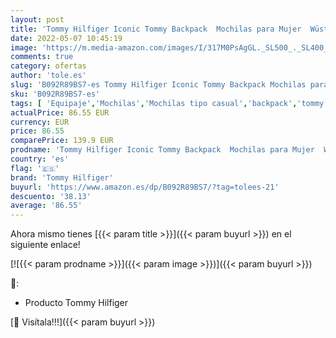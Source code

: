 ```yaml
---
layout: post
title: 'Tommy Hilfiger Iconic Tommy Backpack  Mochilas para Mujer  Wüstenhimmel  Medium'
date: 2022-05-07 10:45:19
image: 'https://m.media-amazon.com/images/I/317M0PsAgGL._SL500_._SL400_.jpg'
comments: true
category: ofertas
author: 'tole.es'
slug: 'B092R89BS7-es Tommy Hilfiger Iconic Tommy Backpack Mochilas para Mujer...'
sku: 'B092R89BS7-es'
tags: [ 'Equipaje','Mochilas','Mochilas tipo casual','backpack','tommy hilfiger','🇪🇸', ]
actualPrice: 86.55 EUR
currency: EUR
price: 86.55
comparePrice: 139.9 EUR
prodname: 'Tommy Hilfiger Iconic Tommy Backpack  Mochilas para Mujer  Wüstenhimmel  Medium'
country: 'es'
flag: '🇪🇸'
brand: 'Tommy Hilfiger'
buyurl: 'https://www.amazon.es/dp/B092R89BS7/?tag=tolees-21'
descuento: '38.13'
average: '86.55'
---
```


Ahora mismo tienes [{{< param title >}}]({{< param buyurl >}}) en el siguiente enlace!

[![{{< param prodname >}}]({{< param image >}})]({{< param buyurl >}})

🔎:

- Producto Tommy Hilfiger

[🛒 Visítala!!!]({{< param buyurl >}})
